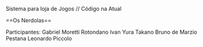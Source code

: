 Sistema para loja de Jogos // Código na Atual

==Os Nerdolas==

Participantes:
Gabriel Moretti Rotondano
Ivan Yura Takano
Bruno de Marzio Pestana
Leonardo Piccolo


